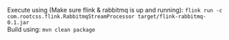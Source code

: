 Execute using (Make sure flink & rabbitmq is up and running):
`flink run -c com.rootcss.flink.RabbitmqStreamProcessor target/flink-rabbitmq-0.1.jar`
<br>
Build using:
`mvn clean package`
